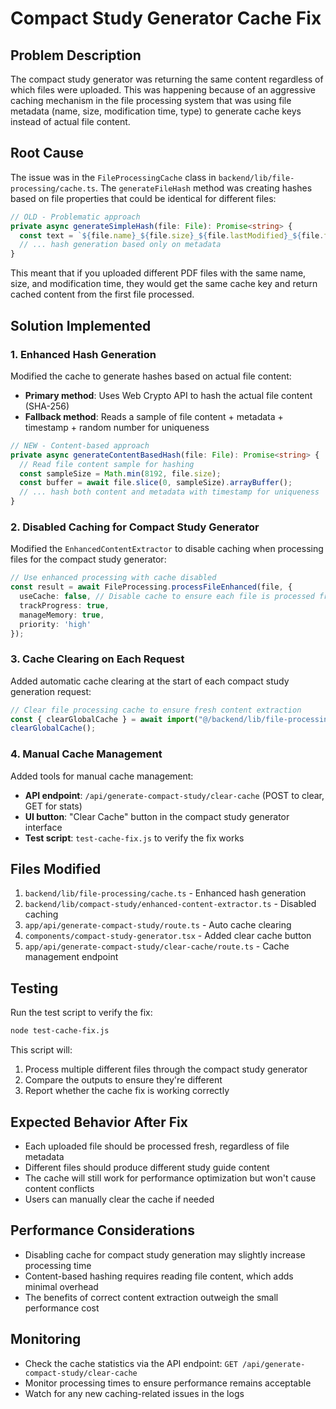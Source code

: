 # Compact Study Generator Cache Fix

## Problem Description

The compact study generator was returning the same content regardless of which files were uploaded. This was happening because of an aggressive caching mechanism in the file processing system that was using file metadata (name, size, modification time, type) to generate cache keys instead of actual file content.

## Root Cause

The issue was in the `FileProcessingCache` class in `backend/lib/file-processing/cache.ts`. The `generateFileHash` method was creating hashes based on file properties that could be identical for different files:

```typescript
// OLD - Problematic approach
private async generateSimpleHash(file: File): Promise<string> {
  const text = `${file.name}_${file.size}_${file.lastModified}_${file.type}`;
  // ... hash generation based only on metadata
}
```

This meant that if you uploaded different PDF files with the same name, size, and modification time, they would get the same cache key and return cached content from the first file processed.

## Solution Implemented

### 1. Enhanced Hash Generation

Modified the cache to generate hashes based on actual file content:

- **Primary method**: Uses Web Crypto API to hash the actual file content (SHA-256)
- **Fallback method**: Reads a sample of file content + metadata + timestamp + random number for uniqueness

```typescript
// NEW - Content-based approach
private async generateContentBasedHash(file: File): Promise<string> {
  // Read file content sample for hashing
  const sampleSize = Math.min(8192, file.size);
  const buffer = await file.slice(0, sampleSize).arrayBuffer();
  // ... hash both content and metadata with timestamp for uniqueness
}
```

### 2. Disabled Caching for Compact Study Generator

Modified the `EnhancedContentExtractor` to disable caching when processing files for the compact study generator:

```typescript
// Use enhanced processing with cache disabled
const result = await FileProcessing.processFileEnhanced(file, {
  useCache: false, // Disable cache to ensure each file is processed fresh
  trackProgress: true,
  manageMemory: true,
  priority: 'high'
});
```

### 3. Cache Clearing on Each Request

Added automatic cache clearing at the start of each compact study generation request:

```typescript
// Clear file processing cache to ensure fresh content extraction
const { clearGlobalCache } = await import("@/backend/lib/file-processing");
clearGlobalCache();
```

### 4. Manual Cache Management

Added tools for manual cache management:

- **API endpoint**: `/api/generate-compact-study/clear-cache` (POST to clear, GET for stats)
- **UI button**: "Clear Cache" button in the compact study generator interface
- **Test script**: `test-cache-fix.js` to verify the fix works

## Files Modified

1. `backend/lib/file-processing/cache.ts` - Enhanced hash generation
2. `backend/lib/compact-study/enhanced-content-extractor.ts` - Disabled caching
3. `app/api/generate-compact-study/route.ts` - Auto cache clearing
4. `components/compact-study-generator.tsx` - Added clear cache button
5. `app/api/generate-compact-study/clear-cache/route.ts` - Cache management endpoint

## Testing

Run the test script to verify the fix:

```bash
node test-cache-fix.js
```

This script will:
1. Process multiple different files through the compact study generator
2. Compare the outputs to ensure they're different
3. Report whether the cache fix is working correctly

## Expected Behavior After Fix

- Each uploaded file should be processed fresh, regardless of file metadata
- Different files should produce different study guide content
- The cache will still work for performance optimization but won't cause content conflicts
- Users can manually clear the cache if needed

## Performance Considerations

- Disabling cache for compact study generation may slightly increase processing time
- Content-based hashing requires reading file content, which adds minimal overhead
- The benefits of correct content extraction outweigh the small performance cost

## Monitoring

- Check the cache statistics via the API endpoint: `GET /api/generate-compact-study/clear-cache`
- Monitor processing times to ensure performance remains acceptable
- Watch for any new caching-related issues in the logs